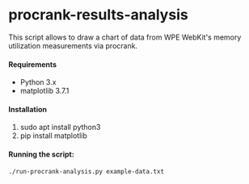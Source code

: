 # procrank-results-analysis

This script allows to draw a chart of data from WPE WebKit's memory utilization measurements via procrank.

#### Requirements
- Python 3.x
- matplotlib 3.7.1

#### Installation
1. sudo apt install python3
2. pip install matplotlib

#### Running the script:
 `./run-procrank-analysis.py example-data.txt`
